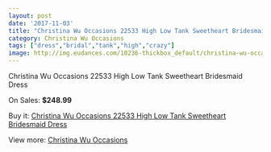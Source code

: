```yaml
---
layout: post
date: '2017-11-03'
title: "Christina Wu Occasions 22533 High Low Tank Sweetheart Bridesmaid Dress"
category: Christina Wu Occasions
tags: ["dress","bridal","tank","high","crazy"]
image: http://img.eudances.com/10236-thickbox_default/christina-wu-occasions-22533-high-low-tank-sweetheart-bridesmaid-dress.jpg
---
```

Christina Wu Occasions 22533 High Low Tank Sweetheart Bridesmaid Dress

On Sales: **$248.99**
<a href="https://www.eudances.com/en/christina-wu-occasions/3347-christina-wu-occasions-22533-high-low-tank-sweetheart-bridesmaid-dress.html"><amp-img layout="responsive" width="600" height="600" src="//img.eudances.com/10236-thickbox_default/christina-wu-occasions-22533-high-low-tank-sweetheart-bridesmaid-dress.jpg" alt="Christina Wu Occasions 22533 High Low Tank Sweetheart Bridesmaid Dress 0" /></a>
<a href="https://www.eudances.com/en/christina-wu-occasions/3347-christina-wu-occasions-22533-high-low-tank-sweetheart-bridesmaid-dress.html"><amp-img layout="responsive" width="600" height="600" src="//img.eudances.com/10239-thickbox_default/christina-wu-occasions-22533-high-low-tank-sweetheart-bridesmaid-dress.jpg" alt="Christina Wu Occasions 22533 High Low Tank Sweetheart Bridesmaid Dress 1" /></a>
<a href="https://www.eudances.com/en/christina-wu-occasions/3347-christina-wu-occasions-22533-high-low-tank-sweetheart-bridesmaid-dress.html"><amp-img layout="responsive" width="600" height="600" src="//img.eudances.com/10238-thickbox_default/christina-wu-occasions-22533-high-low-tank-sweetheart-bridesmaid-dress.jpg" alt="Christina Wu Occasions 22533 High Low Tank Sweetheart Bridesmaid Dress 2" /></a>
<a href="https://www.eudances.com/en/christina-wu-occasions/3347-christina-wu-occasions-22533-high-low-tank-sweetheart-bridesmaid-dress.html"><amp-img layout="responsive" width="600" height="600" src="//img.eudances.com/10237-thickbox_default/christina-wu-occasions-22533-high-low-tank-sweetheart-bridesmaid-dress.jpg" alt="Christina Wu Occasions 22533 High Low Tank Sweetheart Bridesmaid Dress 3" /></a>

Buy it: [Christina Wu Occasions 22533 High Low Tank Sweetheart Bridesmaid Dress](https://www.eudances.com/en/christina-wu-occasions/3347-christina-wu-occasions-22533-high-low-tank-sweetheart-bridesmaid-dress.html "Christina Wu Occasions 22533 High Low Tank Sweetheart Bridesmaid Dress")

View more: [Christina Wu Occasions](https://www.eudances.com/en/59-christina-wu-occasions "Christina Wu Occasions")